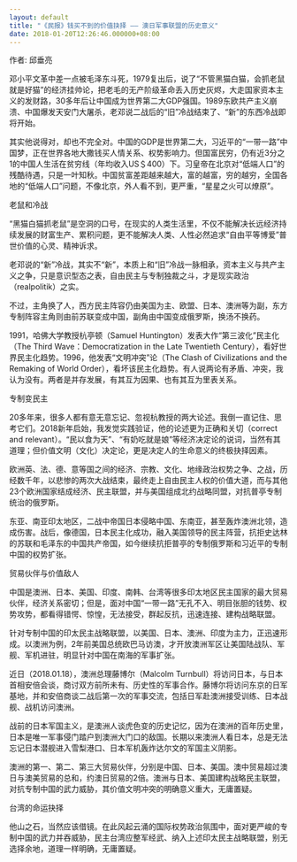 ```yaml
---
layout: default
title: "《民报》钱买不到的价值抉择 —— 澳日军事联盟的历史意义"
date: 2018-01-20T12:26:46.000000+08:00
---
```


作者: 邱垂亮

邓小平文革中差一点被毛泽东斗死，1979复出后，说了“不管黑猫白猫，会抓老鼠就是好猫”的经济挂帅论，把老毛的无产阶级革命丢入历史灰烬，大走国家资本主义的发财路，30多年后让中国成为世界第二大GDP强国。1989东欧共产主义崩溃、中国爆发天安门大屠杀，老邓说二战后的“旧”冷战结束了、“新”的东西冷战即将开始。

其实他说得对，却也不完全对。中国的GDP是世界第二大，习近平的“一带一路”中国梦，正在世界各地大撒钱买人情关系、权势影响力。但国富民穷，仍有近3分之1的中国人生活在贫穷线（年均收入US＄400）下。习皇帝在北京对“低端人口”的残酷待遇，只是一叶知秋。中国贫富差距越来越大，富的越富，穷的越穷，全国各地的“低端人口”问题，不像北京，外人看不到，更严重，“星星之火可以燎原”。

老鼠和冷战

“黑猫白猫抓老鼠”是空洞的口号，在现实的人类生活里，不仅不能解决长远经济持续发展的财富生产、累积问题，更不能解决人类、人性必然追求“自由平等博爱”普世价值的心灵、精神诉求。

老邓说的“新”冷战，其实不“新”，本质上和“旧”冷战一脉相承，资本主义与共产主义之争，只是意识型态之表，自由民主与专制独裁之斗，才是现实政治（realpolitik）之实。

不过，主角换了人，西方民主阵容仍由美国为主、欧盟、日本、澳洲等为副，东方专制阵容主角则由前苏联变成中国，副角由中国变成俄罗斯，换汤不换药。

1991，哈佛大学教授杭亭顿（Samuel Huntington）发表大作“第三波化”民主化（The Third Wave：Democratization in the Late Twentieth Century），看好世界民主化趋势。1996，他发表“文明冲突”论（The Clash of Civilizations and the Remaking of World Order），看坏该民主化趋势。有人说两论有矛盾、冲突，我认为没有。两者是并存发展，有其互为因果、也有其互为里表关系。

专制变民主

20多年来，很多人都有意无意忘记、忽视杭教授的两大论述。我倒一直记住、思考它们。2018新年启始，我发觉实践验证，他的论述更为正确和关切（correct and relevant）。“民以食为天”、“有奶吃就是娘”等经济决定论的说词，当然有其道理；但价值文明（文化）决定论，更是决定人的生命意义的终极抉择因素。

欧洲英、法、德、意等国之间的经济、宗教、文化、地缘政治权势之争、之战，历经数千年，以悲惨的两次大战结束，最终走上自由民主人权的价值大道，而与其他23个欧洲国家结成经济、民主联盟，并与美国组成北约战略同盟，对抗普亭专制统治的俄罗斯。

东亚、南亚印太地区，二战中帝国日本侵略中国、东南亚，甚至轰炸澳洲北领，造成伤害。战后，像德国，日本民主化成功，融入美国领导的民主阵营，抗拒史达林的苏联和毛泽东的中国共产帝国，如今继续抗拒普亭的专制俄罗斯和习近平的专制中国的权势扩张。

贸易伙伴与价值敌人

中国是澳洲、日本、美国、印度、南韩、台湾等很多印太地区民主国家的最大贸易伙伴，经济关系密切；但是，面对中国“一带一路”无孔不入、明目张胆的钱势、权势攻势，都看得错愕、惊惶，无法接受，群起反抗，迅速连接、建构战略联盟。

针对专制中国的印太民主战略联盟，以美国、日本、澳洲、印度为主力，正迅速形成。以澳洲为例，2年前美国总统欧巴马访澳，才开放澳洲军区让美国陆战队、军舰、军机进驻，明显针对中国在南海的军事扩张。

近日（2018.01.18），澳洲总理藤博尔（Malcolm Turnbull）将访问日本，与日本首相安倍会谈，商讨双方前所未有、历史性的军事合作。藤博尔将访问东京的日军基地，并和安倍商谈二战后第一次的军事交流，包括日军赴澳洲接受训练、日本战舰、战机访问澳洲。

战前的日本军国主义，是澳洲人谈虎色变的历史记忆，因为在澳洲的百年历史里，日本是唯一军事侵门踏户到澳洲大门口的敌国。长期以来澳洲人看日本，总是无法忘记日本潜舰进入雪梨港口、日本军机轰炸达尔文的军国主义阴影。

澳洲的第一、第二、第三大贸易伙伴，分别是中国、日本、美国。澳中贸易超过澳日与澳美贸易的总和，约澳日贸易的2倍。澳洲与日本、美国建构战略民主联盟，对抗专制中国的武力威胁，其价值文明冲突的明确意义重大，无庸置疑。

台湾的命运抉择

他山之石，当然应该借镜。在此风起云涌的国际权势政治氛围中，面对更严峻的专制中国的武力并吞威胁，民主台湾应整军经武、纳入上述印太民主战略联盟，别无选择余地，道理一样明确，无庸置疑。

